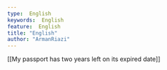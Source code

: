 ```yaml
---
type:  English
keywords:  English
feature:  English
title: "English"
author: "ArmanRiazi"
---
```

[[My passport has two years left on its expired date]]